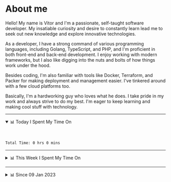 # About me

Hello! My name is Vitor and I'm a passionate, self-taught software developer. My insatiable curiosity and desire to constantly learn lead me to seek out new knowledge and explore innovative technologies.

As a developer, I have a strong command of various programming languages, including Golang, TypeScript, and PHP, and I'm proficient in both front-end and back-end development. I enjoy working with modern frameworks, but I also like digging into the nuts and bolts of how things work under the hood.

Besides coding, I'm also familiar with tools like Docker, Terraform, and Packer for making deployment and management easier. I've tinkered around with a few cloud platforms too.

Basically, I'm a hardworking guy who loves what he does. I take pride in my work and always strive to do my best. I'm eager to keep learning and making cool stuff with technology.

---

<!-- ## 📊 Today I Spent My Time On -->

<details open>
<summary>📊 Today I Spent My Time On</summary>

&nbsp;

<!--DEVTIMER:TODAY:START-->


```txt
Total Time: 0 hrs 0 mins

```

<!--DEVTIMER:TODAY:END-->

</details>

---
<details>
<summary>📊 This Week I Spent My Time On</summary>

&nbsp;

<!--DEVTIMER:WEEK:START-->


```txt
Total Time: 0 hrs 0 mins

```

<!--DEVTIMER:WEEK:END-->
</details>

---


<details>
<summary>📊 Since 09 Jan 2023</summary>

&nbsp;

<!--DEVTIMER::START-->
<img align="center" width="32px" src="https://cdn.simpleicons.org/typescript/3178C6" alt="TypeScript" />&nbsp;&nbsp;&nbsp;<img align="center" width="32px" src="https://cdn.simpleicons.org/go/00ADD8" alt="Go" />&nbsp;&nbsp;&nbsp;<img align="center" width="32px" src="https://cdn.simpleicons.org/vuedotjs/4FC08D" alt="Vue" />&nbsp;&nbsp;&nbsp;<img align="center" width="32px" src="https://cdn.simpleicons.org/gnubash/fff" alt="Bash" />&nbsp;&nbsp;&nbsp;<img align="center" width="32px" src="https://cdn.simpleicons.org/javascript/F7DF1E" alt="JavaScript" />&nbsp;&nbsp;&nbsp;<img align="center" width="32px" src="https://cdn.simpleicons.org/yaml/fff" alt="YAML" />&nbsp;&nbsp;&nbsp;<img align="center" width="32px" src="https://cdn.simpleicons.org/carrd/fff" alt="JSON" />&nbsp;&nbsp;&nbsp;<img align="center" width="32px" src="https://cdn.simpleicons.org/markdown/fff" alt="Markdown" />&nbsp;&nbsp;&nbsp;<img align="center" width="32px" src="https://cdn.simpleicons.org/html5/E34F26" alt="HTML" />&nbsp;&nbsp;&nbsp;<img align="center" width="32px" src="https://cdn.simpleicons.org/css3/1572B6" alt="CSS" />&nbsp;&nbsp;&nbsp;<img align="center" width="32px" src="https://cdn.simpleicons.org/academia/fff" alt="Text" />&nbsp;&nbsp;&nbsp;

```txt
Total Time: 83 hrs 38 mins

TypeScript          45 hrs 11 mins  [=============............]    54.03 %
Go                  10 hrs 3 mins   [===......................]    12.01 %
Vue                 9 hrs 6 mins    [==.......................]    10.89 %
Bash                4 hrs 56 mins   [=........................]    5.90 %
JavaScript          3 hrs 53 mins   [=........................]    4.63 %
YAML                3 hrs 22 mins   [=........................]    4.02 %
SCSS                2 hrs 3 mins    [.........................]    2.45 %
JSON                1 hrs 26 mins   [.........................]    1.72 %
Markdown            0 hrs 59 mins   [.........................]    1.17 %
Docker              0 hrs 44 mins   [.........................]    0.87 %
SQL                 0 hrs 18 mins   [.........................]    0.36 %
HTML                0 hrs 16 mins   [.........................]    0.31 %
XML                 0 hrs 13 mins   [.........................]    0.25 %
CSS                 0 hrs 11 mins   [.........................]    0.22 %
Text                0 hrs 7 mins    [.........................]    0.13 %
```

<!--DEVTIMER::END-->

</details>
